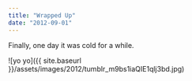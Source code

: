 ```yaml
---
title: "Wrapped Up"
date: "2012-09-01"
---
```


Finally, one day it was cold for a while.

![yo yo]({{ site.baseurl }}/assets/images/2012/tumblr_m9bs1iaQIE1qlj3bd.jpg)
